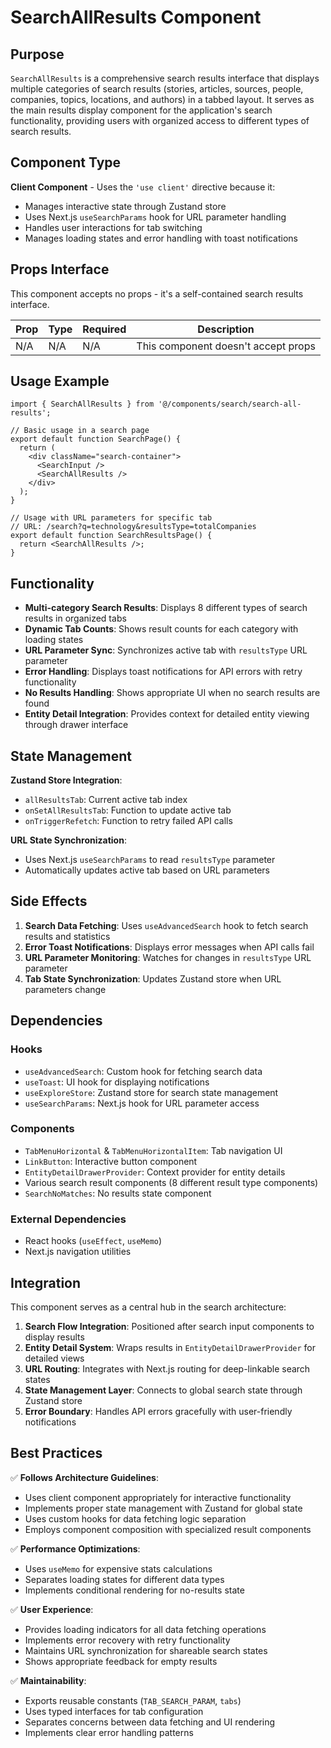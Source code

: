 # SearchAllResults Component

## Purpose
`SearchAllResults` is a comprehensive search results interface that displays multiple categories of search results (stories, articles, sources, people, companies, topics, locations, and authors) in a tabbed layout. It serves as the main results display component for the application's search functionality, providing users with organized access to different types of search results.

## Component Type
**Client Component** - Uses the `'use client'` directive because it:
- Manages interactive state through Zustand store
- Uses Next.js `useSearchParams` hook for URL parameter handling
- Handles user interactions for tab switching
- Manages loading states and error handling with toast notifications

## Props Interface
This component accepts no props - it's a self-contained search results interface.

| Prop | Type | Required | Description |
|------|------|----------|-------------|
| N/A | N/A | N/A | This component doesn't accept props |

## Usage Example
```tsx
import { SearchAllResults } from '@/components/search/search-all-results';

// Basic usage in a search page
export default function SearchPage() {
  return (
    <div className="search-container">
      <SearchInput />
      <SearchAllResults />
    </div>
  );
}

// Usage with URL parameters for specific tab
// URL: /search?q=technology&resultsType=totalCompanies
export default function SearchResultsPage() {
  return <SearchAllResults />;
}
```

## Functionality
- **Multi-category Search Results**: Displays 8 different types of search results in organized tabs
- **Dynamic Tab Counts**: Shows result counts for each category with loading states
- **URL Parameter Sync**: Synchronizes active tab with `resultsType` URL parameter
- **Error Handling**: Displays toast notifications for API errors with retry functionality
- **No Results Handling**: Shows appropriate UI when no search results are found
- **Entity Detail Integration**: Provides context for detailed entity viewing through drawer interface

## State Management
**Zustand Store Integration**:
- `allResultsTab`: Current active tab index
- `onSetAllResultsTab`: Function to update active tab
- `onTriggerRefetch`: Function to retry failed API calls

**URL State Synchronization**:
- Uses Next.js `useSearchParams` to read `resultsType` parameter
- Automatically updates active tab based on URL parameters

## Side Effects
1. **Search Data Fetching**: Uses `useAdvancedSearch` hook to fetch search results and statistics
2. **Error Toast Notifications**: Displays error messages when API calls fail
3. **URL Parameter Monitoring**: Watches for changes in `resultsType` URL parameter
4. **Tab State Synchronization**: Updates Zustand store when URL parameters change

## Dependencies

### Hooks
- `useAdvancedSearch`: Custom hook for fetching search data
- `useToast`: UI hook for displaying notifications
- `useExploreStore`: Zustand store for search state management
- `useSearchParams`: Next.js hook for URL parameter access

### Components
- `TabMenuHorizontal` & `TabMenuHorizontalItem`: Tab navigation UI
- `LinkButton`: Interactive button component
- `EntityDetailDrawerProvider`: Context provider for entity details
- Various search result components (8 different result type components)
- `SearchNoMatches`: No results state component

### External Dependencies
- React hooks (`useEffect`, `useMemo`)
- Next.js navigation utilities

## Integration
This component serves as a central hub in the search architecture:

1. **Search Flow Integration**: Positioned after search input components to display results
2. **Entity Detail System**: Wraps results in `EntityDetailDrawerProvider` for detailed views
3. **URL Routing**: Integrates with Next.js routing for deep-linkable search states
4. **State Management Layer**: Connects to global search state through Zustand store
5. **Error Boundary**: Handles API errors gracefully with user-friendly notifications

## Best Practices
✅ **Follows Architecture Guidelines**:
- Uses client component appropriately for interactive functionality
- Implements proper state management with Zustand for global state
- Uses custom hooks for data fetching logic separation
- Employs component composition with specialized result components

✅ **Performance Optimizations**:
- Uses `useMemo` for expensive stats calculations
- Separates loading states for different data types
- Implements conditional rendering for no-results state

✅ **User Experience**:
- Provides loading indicators for all data fetching operations
- Implements error recovery with retry functionality
- Maintains URL synchronization for shareable search states
- Shows appropriate feedback for empty results

✅ **Maintainability**:
- Exports reusable constants (`TAB_SEARCH_PARAM`, `tabs`)
- Uses typed interfaces for tab configuration
- Separates concerns between data fetching and UI rendering
- Implements clear error handling patterns
